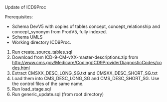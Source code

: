 Update of ICD9Proc

Prerequisites:
- Schema DevV5 with copies of tables concept, concept_relationship and concept_synonym from ProdV5, fully indexed. 
- Schema UMLS
- Working directory ICD9Proc.

1. Run create_source_tables.sql
2. Download from ICD-9-CM-vXX-master-descriptions.zip from http://www.cms.gov/Medicare/Coding/ICD9ProviderDiagnosticCodes/codes.html
3. Extract CMSXX_DESC_LONG_SG.txt and CMSXX_DESC_SHORT_SG.txt
4. Load them into CMS_DESC_LONG_SG and CMS_DESC_SHORT_SG. Use the control files of the same name.
5. Run load_stage.sql
6. Run generic_update.sql (from root directory)

 